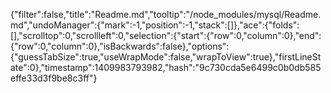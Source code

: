 {"filter":false,"title":"Readme.md","tooltip":"/node_modules/mysql/Readme.md","undoManager":{"mark":-1,"position":-1,"stack":[]},"ace":{"folds":[],"scrolltop":0,"scrollleft":0,"selection":{"start":{"row":0,"column":0},"end":{"row":0,"column":0},"isBackwards":false},"options":{"guessTabSize":true,"useWrapMode":false,"wrapToView":true},"firstLineState":0},"timestamp":1409983793982,"hash":"9c730cda5e6499c0b0db585effe33d3f9be8c3ff"}